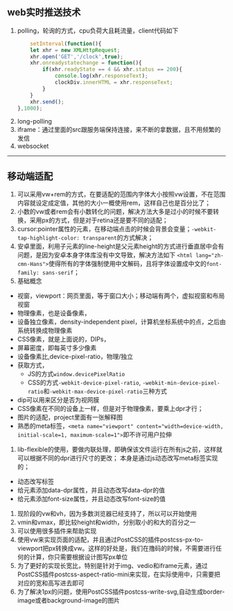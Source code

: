 ## web实时推送技术
1. polling，轮询的方式，cpu负荷大且耗流量，client代码如下
	```javascript
		setInterval(function(){
        let xhr = new XMLHttpRequest;
        xhr.open('GET','/clock',true);
        xhr.onreadystatechange = function(){
            if(xhr.readyState == 4 && xhr.status == 200){
                console.log(xhr.responseText);
                clockDiv.innerHTML = xhr.responseText;
            }
        }
        xhr.send();
    },1000);
	```
1. long-polling
1. iframe：通过里面的src跟服务端保持连接，来不断的拿数据，且不用频繁的发信
1. websocket
---
## 移动端适配
1. 可以采用vw+rem的方式，在要适配的范围内字体大小按照vw设置，不在范围内容就设定成定值，其他的大小一概使用rem，这样自己也是百分比了；
1. 小数的vw或者rem会有小数转化的问题，解决方法大多是过小的时候不要转换，采用px的方式，但是对于retina还是要不同的适配；
1. cursor:pointer属性的元素，在移动端点击的时候会背景会变量；`-webkit-tap-highlight-color: transparent`的方式解决；
1. 安卓里面，利用子元素的line-height是父元素height的方式进行垂直居中会有问题，是因为安卓本身字体库没有中文导致，解决方法如下
`<html lang="zh-cmn-Hans">`使得所有的字体强制使用中文解码，且将字体设置成中文的`font-family: sans-serif`；
1. 基础概念
  - 视窗，viewport：网页里面，等于窗口大小；移动端有两个，虚拟视窗和布局视窗
  - 物理像素，也是设备像素，
  - 设备独立像素，density-independent pixel，计算机坐标系统中的点，之后由系统转换成物理像素
  - CSS像素，就是上面说的，DIPs，
  - 屏幕密度，即每英寸多少像素
  - 设备像素比,device-pixel-ratio，物理/独立
  - 获取方式，
    - JS的方式`window.devicePixelRatio`
    - CSS的方式`-webkit-device-pixel-ratio`, `-webkit-min-device-pixel-ratio`和`-webkit-max-device-pixel-ratio`三种方式
  - dip可以用来区分是否为视网膜
  - CSS像素在不同的设备上一样，但是对于物理像素，要乘上dpr才行；
  - 图片的适配，project里面有一张解释图
  - 熟悉的meta标签，`<meta name="viewport" content="width=device-width, initial-scale=1, maximum-scale=1">`即不许可用户拉伸
1. lib-flexible的使用，要做内联处理，即确保该文件运行在所有js之前，这样就可以根据不同的dpr进行尺寸的更改；
本身是通过js动态改写meta标签实现的；
  - 动态改写<meta>标签
  - 给<html>元素添加data-dpr属性，并且动态改写data-dpr的值
  - 给<html>元素添加font-size属性，并且动态改写font-size的值
1. 现阶段的vw和vh，因为多数浏览器已经支持了，所以可以开始使用
  1. vmin和vmax，即比较height和width，分别取小的和大的百分之一
  1. 可以使用很多插件来帮助实现
  1. 使用vw来实现页面的适配，并且通过PostCSS的插件postcss-px-to-viewport把px转换成vw。这样的好处是，我们在撸码的时候，不需要进行任何的计算，你只需要根据设计图写px单位
  1. 为了更好的实现长宽比，特别是针对于img、vedio和iframe元素，通过PostCSS插件postcss-aspect-ratio-mini来实现，在实际使用中，只需要把对应的宽和高写进去即可
  1. 为了解决1px的问题，使用PostCSS插件postcss-write-svg,自动生成border-image或者background-image的图片
  
  
  
  
  
  
  